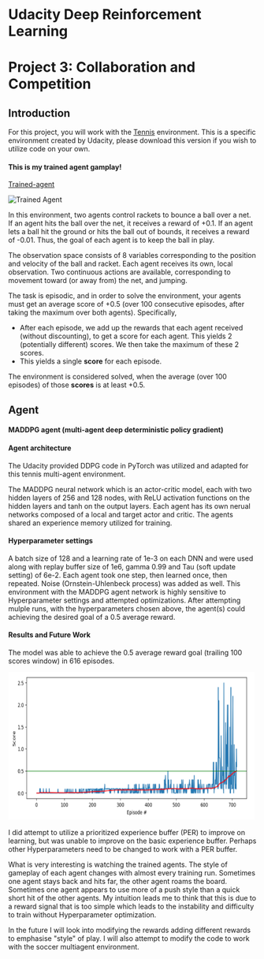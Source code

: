 [//]: # (Image References)

[image1]: https://github.com/dewaniuk/deep-reinforcement-learning/blob/master/p3_collab-compet/tennis_slvd.gif "Trained Agent"


# Udacity Deep Reinforcement Learning
# Project 3: Collaboration and Competition

## Introduction

For this project, you will work with the [Tennis](https://github.com/Unity-Technologies/ml-agents/blob/master/docs/Learning-Environment-Examples.md#tennis) environment. This is a specific environment created by Udacity, please download this version if you wish to utilize code on your own.

#### This is my trained agent gamplay!

[Trained-agent](https://github.com/dewaniuk/deep-reinforcement-learning/blob/master/p3_collab-compet/tennis_slvd.gif)

![Trained Agent][image1]

In this environment, two agents control rackets to bounce a ball over a net. If an agent hits the ball over the net, it receives a reward of +0.1.  If an agent lets a ball hit the ground or hits the ball out of bounds, it receives a reward of -0.01.  Thus, the goal of each agent is to keep the ball in play.

The observation space consists of 8 variables corresponding to the position and velocity of the ball and racket. Each agent receives its own, local observation.  Two continuous actions are available, corresponding to movement toward (or away from) the net, and jumping. 

The task is episodic, and in order to solve the environment, your agents must get an average score of +0.5 (over 100 consecutive episodes, after taking the maximum over both agents). Specifically,

- After each episode, we add up the rewards that each agent received (without discounting), to get a score for each agent. This yields 2 (potentially different) scores. We then take the maximum of these 2 scores.
- This yields a single **score** for each episode.

The environment is considered solved, when the average (over 100 episodes) of those **scores** is at least +0.5.


## Agent

#### MADDPG agent (multi-agent deep deterministic policy gradient)
#### Agent architecture

The Udacity provided DDPG code in PyTorch was utilized and adapted for this tennis multi-agent environment.

The MADDPG neural network which is an actor-critic model, each with two hidden layers of 256 and 128 nodes, with ReLU activation functions on the hidden layers and tanh on the output layers. Each agent has its own nerual networks composed of a local and target actor and critic. The agents shared an experience memory utilized for training.



#### Hyperparameter settings

A batch size of 128 and a learning rate of 1e-3 on each DNN and were used along with replay buffer size of 1e6, gamma 0.99 and Tau (soft update setting) of 6e-2. Each agent took one step, then learned once, then repeated. Noise (Ornstein-Uhlenbeck process) was added as well. This environment with the MADDPG agent network is highly sensitive to Hyperparameter settings and attempted optimizations. After attempting mulple runs, with the hyperparameters chosen above, the agent(s) could achieving the desired goal of a 0.5 average reward. 

 

#### Results and Future Work

The model was able to achieve the 0.5 average reward goal (trailing 100 scores window) in 616 episodes.

<img src="rewards_graphed.png" width="500" height="300" />

I did attempt to utilize a prioritized experience buffer (PER) to improve on learning, but was unable to improve on the basic experience buffer. Perhaps other Hyperparameters need to be changed to work with a PER buffer.

What is very interesting is watching the trained agents. The style of gameplay of each agent changes with almost every training run. Sometimes one agent stays back and hits far, the other agent roams the board. Sometimes one agent appears to use more of a push style than a quick short hit of the other agents. My intuition leads me to think that this is due to a reward signal that is too simple which leads to the instability and difficulty to train without Hyperparameter optimization.

In the future I will look into modifying the rewards adding different rewards to emphasise "style" of play. I will also attempt to modify the code to work with the soccer multiagent environment.